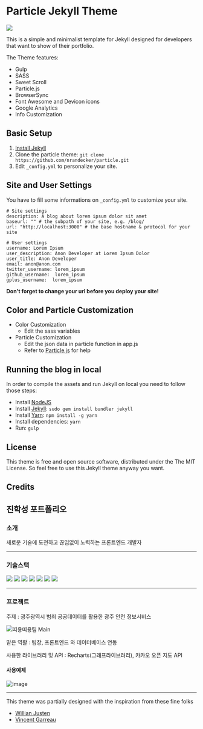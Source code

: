 # Particle Jekyll Theme

![](./particle.jpg)

This is a simple and minimalist template for Jekyll designed for developers that want to show of their portfolio.

The Theme features:

- Gulp
- SASS
- Sweet Scroll
- Particle.js
- BrowserSync
- Font Awesome and Devicon icons
- Google Analytics
- Info Customization

## Basic Setup

1. [Install Jekyll](http://jekyllrb.com)
2. Clone the particle theme: `git clone https://github.com/nrandecker/particle.git`
3. Edit `_config.yml` to personalize your site.

## Site and User Settings

You have to fill some informations on `_config.yml` to customize your site.

```
# Site settings
description: A blog about lorem ipsum dolor sit amet
baseurl: "" # the subpath of your site, e.g. /blog/
url: "http://localhost:3000" # the base hostname & protocol for your site

# User settings
username: Lorem Ipsum
user_description: Anon Developer at Lorem Ipsum Dolor
user_title: Anon Developer
email: anon@anon.com
twitter_username: lorem_ipsum
github_username:  lorem_ipsum
gplus_username:  lorem_ipsum
```

**Don't forget to change your url before you deploy your site!**

## Color and Particle Customization
- Color Customization
  - Edit the sass variables
- Particle Customization
  - Edit the json data in particle function in app.js
  - Refer to [Particle.js](https://github.com/VincentGarreau/particles.js/) for help

## Running the blog in local

In order to compile the assets and run Jekyll on local you need to follow those steps:

- Install [NodeJS](https://nodejs.org/)
- Install [Jekyll](https://jekyllrb.com): `sudo gem install bundler jekyll`
- Install [Yarn](https://yarnpkg.com/): `npm install -g yarn`
- Install dependencies: `yarn`
- Run: `gulp`

## License

This theme is free and open source software, distributed under the The MIT License. So feel free to use this Jekyll theme anyway you want.

## Credits











## 진학성 포트폴리오


### 소개  
새로운 기술에 도전하고 끊임없이 노력하는 프론트엔드 개발자 


-- -- --

### 기술스택
<img src="https://img.shields.io/badge/Java-007396?style=for-the-badge&logo=java&logoColor=white"/> <span/>
<img src="https://img.shields.io/badge/HTML5-E34F26?style=for-the-badge&logo=HTML5&logoColor=white"/> 
<img src="https://img.shields.io/badge/CSS3-1572B6?style=for-the-badge&logo=CSS3&logoColor=white"/> 
<img src="https://img.shields.io/badge/JavaScript-F7DF1E?style=for-the-badge&logo=JavaScript&logoColor=white"/> 
<img src="https://img.shields.io/badge/React-61DAFB?style=for-the-badge&logo=React&logoColor=black">
<img src="https://img.shields.io/badge/Node.js-339933?style=for-the-badge&logo=Node.js&logoColor=white"/>
<img src="https://img.shields.io/badge/MySQL-4479A1?style=for-the-badge&logo=MySQL&logoColor=white"/>

-- -- --
### 프로젝트

주제 : 광주광역시 범죄 공공데이터를 활용한 광주 안전 정보서비스

![띠용띠용팀 Main](https://github.com/2023-SMHRD-SW-BigData-1/Gwangju_MAP/assets/132454951/0d739720-125a-455a-b18b-d29f236a19e9)


맡은 역활 : 팀장, 프론트엔드 와 데이터베이스 연동 

사용한 라이브러리 및 API : Recharts(그래프라이브러리), 카카오 오픈 지도 API

#### 사용예제
![image](https://github.com/HarryJin12/HarryJin12/assets/132454951/2b05a5d7-cbf7-4440-957a-d4779b17cbce)







-- -- --

This theme was partially designed with the inspiration from these fine folks
- [Willian Justen](https://github.com/willianjusten/will-jekyll-template)
- [Vincent Garreau](https://github.com/VincentGarreau/particles.js/)
